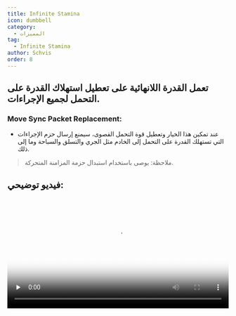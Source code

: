 ```yaml
---
title: Infinite Stamina
icon: dumbbell
category:
  - المميزات
tag:
  - Infinite Stamina
author: Schvis
order: 8
---
```


## تعمل القدرة اللانهائية على تعطيل استهلاك القدرة على التحمل لجميع الإجراءات.
### Move Sync Packet Replacement:
- عند تمكين هذا الخيار وتعطيل قوة التحمل القصوى، سيمنع إرسال حزم الإجراءات التي تستهلك القدرة على التحمل إلى الخادم مثل الجري والتسلق والسباحة وما إلى ذلك.
> ملاحظة: يوصى باستخدام استبدال حزمة المزامنة المتحركة.

## فيديو توضيحي:

<video controls preload="none" width="100%" poster="https://nextcloud.atruicardona.xyz/s/x4dWmX8J3Y9GAZo/preview"><source src="https://nextcloud.atruicardona.xyz/s/x4dWmX8J3Y9GAZo/download" type="video/mp4"></video>
